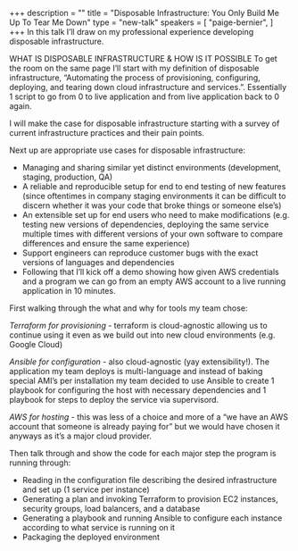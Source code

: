 +++
description = ""
title = "Disposable Infrastructure: You Only Build Me Up To Tear Me Down"
type = "new-talk"
speakers = [
        "paige-bernier",
]
+++
In this talk I’ll draw on my professional experience developing disposable infrastructure.

WHAT IS DISPOSABLE INFRASTRUCTURE & HOW IS IT POSSIBLE
To get the room on the same page I’ll start with my definition of disposable infrastructure, “Automating the process of provisioning, configuring, deploying, and tearing down cloud infrastructure and services.”. Essentially 1 script to go from 0 to live application and from live application back to 0 again.

I will make the case for disposable infrastructure starting with a survey of current infrastructure practices and their pain points.

Next up are appropriate use cases for disposable infrastructure:

* Managing and sharing similar yet distinct environments (development, staging, production, QA)
* A reliable and reproducible setup for end to end testing of new features (since oftentimes in company staging environments it can be difficult to discern whether it was your code that broke things or someone else’s)
* An extensible set up for end users who need to make modifications (e.g. testing new versions of dependencies, deploying the same service multiple times with different versions of your own software to compare differences and ensure the same experience)
* Support engineers can reproduce customer bugs with the exact versions of languages and dependencies
* Following that I’ll kick off a demo showing how given AWS credentials and a program we can go from an empty AWS account to a live running application in 10 minutes.

First walking through the what and why for tools my team chose:

*Terraform for provisioning* - terraform is cloud-agnostic allowing us to continue using it even as we build out into new cloud environments (e.g. Google Cloud)

*Ansible for configuration* - also cloud-agnostic (yay extensibility!). The application my team deploys is multi-language and instead of baking special AMI’s per installation my team decided to use Ansible to create 1 playbook for configuring the host with necessary dependencies and 1 playbook for steps to deploy the service via supervisord.

*AWS for hosting* - this was less of a choice and more of a “we have an AWS account that someone is already paying for” but we would have chosen it anyways as it’s a major cloud provider.

Then talk through and show the code for each major step the program is running through:

* Reading in the configuration file describing the desired infrastructure and set up (1 service per instance)
* Generating a plan and invoking Terraform to provision EC2 instances, security groups, load balancers, and a database
* Generating a playbook and running Ansible to configure each instance according to what service is running on it
* Packaging the deployed environment